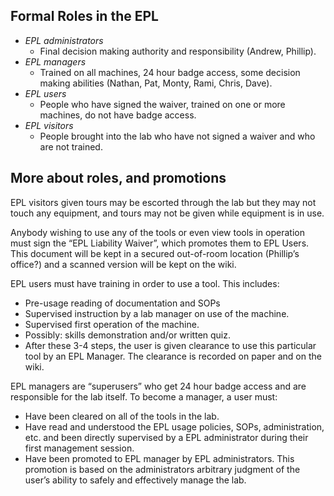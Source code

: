 ## Formal Roles in the EPL

- *EPL administrators*
   - Final decision making authority and responsibility (Andrew, Phillip).
- *EPL managers*
   - Trained on all machines, 24 hour badge access, some decision making abilities (Nathan, Pat, Monty, Rami, Chris, Dave).
- *EPL users*
   - People who have signed the waiver, trained on one or more machines, do not have badge access.
- *EPL visitors*
   -  People brought into the lab who have not signed a waiver and who are not trained.

## More about roles, and promotions
 
EPL visitors given tours may be escorted through the lab but they may not touch any equipment, and tours may not be given while equipment is in use.

Anybody wishing to use any of the tools or even view tools in operation must sign the “EPL Liability Waiver”, which promotes them to EPL Users. This document will be kept in a secured out-of-room location (Phillip’s office?) and a scanned version will be kept on the wiki.

EPL users must have training in order to use a tool. This includes:
 
- Pre-usage reading of documentation and SOPs
- Supervised instruction by a lab manager on use of the machine.
- Supervised first operation of the machine.
- Possibly: skills demonstration and/or written quiz.
- After these 3-4 steps, the user is given clearance to use this particular tool by an EPL Manager. The clearance is recorded on paper and on the wiki.

EPL managers are “superusers” who get 24 hour badge access and are responsible for the lab itself. To become a manager, a user must:

- Have been cleared on all of the tools in the lab.
- Have read and understood the EPL usage policies, SOPs, administration, etc. and been directly supervised by a EPL administrator during their first management session.
- Have been promoted to EPL manager by EPL administrators. This promotion is based on the administrators arbitrary judgment of the user’s ability to safely and effectively manage the lab. 

